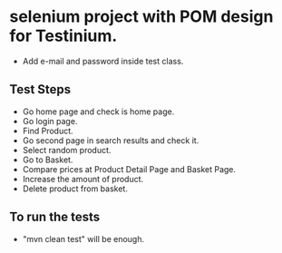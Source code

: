 # selenium project with POM design for Testinium.
- Add e-mail and password inside test class.

## Test Steps 

- Go home page and check is home page.
- Go login page.
- Find Product.
- Go second page in search results and check it.
- Select random product.
- Go to Basket.
- Compare prices at Product Detail Page and Basket Page.
- Increase the amount of product.
- Delete product from basket.


## To run the tests

- "mvn clean test" will be enough.
